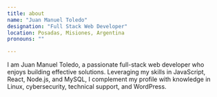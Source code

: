 ```yaml
---
title: about
name: "Juan Manuel Toledo"
designation: "Full Stack Web Developer"
location: Posadas, Misiones, Argentina
pronouns: ""

---
```


I am Juan Manuel Toledo, a passionate full-stack web developer who enjoys building effective solutions. Leveraging my skills in JavaScript, React, Node.js, and MySQL, I complement my profile with knowledge in Linux, cybersecurity, technical support, and WordPress.